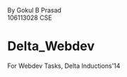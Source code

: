 By
Gokul B Prasad  
106113028
CSE


Delta_Webdev
============

For Webdev Tasks, Delta Inductions'14
